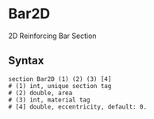 # Bar2D

2D Reinforcing Bar Section

## Syntax

```
section Bar2D (1) (2) (3) [4]
# (1) int, unique section tag
# (2) double, area
# (3) int, material tag
# [4] double, eccentricity, default: 0.
```
